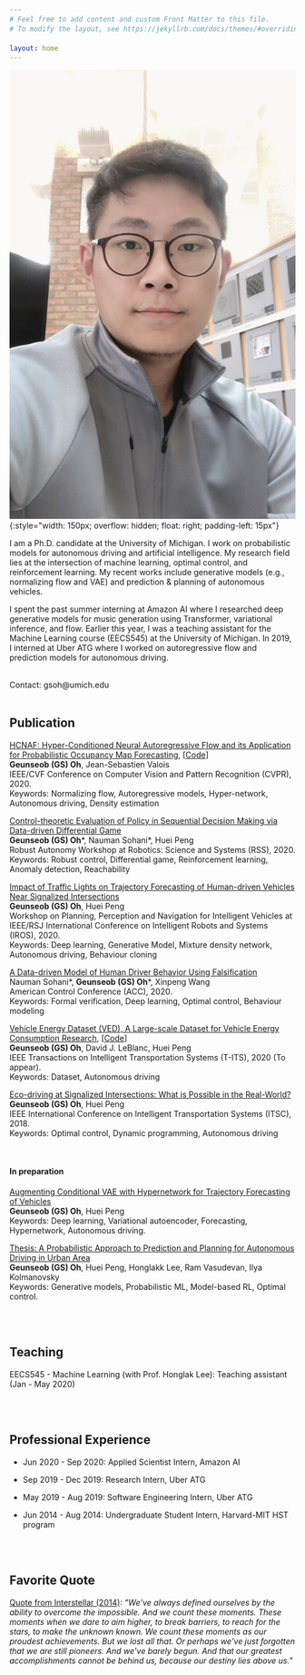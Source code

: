 ```yaml
---
# Feel free to add content and custom Front Matter to this file.
# To modify the layout, see https://jekyllrb.com/docs/themes/#overriding-theme-defaults

layout: home
---
```



![GS Oh](assets/img/GS_profile.JPG){:style="width: 150px; overflow: hidden; float: right; padding-left: 15px"}

I am a Ph.D. candidate at the University of Michigan. I work on probabilistic models for autonomous driving and artificial intelligence. My research field lies at the intersection of machine learning, optimal control, and reinforcement learning. My recent works include generative models (e.g., normalizing flow and VAE) and prediction & planning of autonomous vehicles.

I spent the past summer interning at Amazon AI where I researched deep generative models for music generation using Transformer, variational inference, and flow. Earlier this year, I was a teaching assistant for the Machine Learning course (EECS545) at the University of Michigan. In 2019, I interned at Uber ATG where I worked on autoregressive flow and prediction models for autonomous driving.

<br />
Contact: gsoh@umich.edu

<br />
<br />

## Publication

[HCNAF: Hyper-Conditioned Neural Autoregressive Flow and its Application for Probabilistic Occupancy Map Forecasting](https://openaccess.thecvf.com/content_CVPR_2020/html/Oh_HCNAF_Hyper-Conditioned_Neural_Autoregressive_Flow_and_its_Application_for_Probabilistic_CVPR_2020_paper.html), [[Code](https://github.com/gsoh/HCNAF)]\
**Geunseob (GS) Oh**, Jean-Sebastien Valois\
IEEE/CVF Conference on Computer Vision and Pattern Recognition (CVPR), 2020.\
Keywords: Normalizing flow, Autoregressive models, Hyper-network, Autonomous driving, Density estimation
<br />

[Control-theoretic Evaluation of Policy in Sequential Decision Making via Data-driven Differential Game](https://openreview.net/forum?id=Df227Ih8tqY)\
**Geunseob (GS) Oh**\*, Nauman Sohani\*, Huei Peng\
Robust Autonomy Workshop at Robotics: Science and Systems (RSS), 2020.\
Keywords: Robust control, Differential game, Reinforcement learning, Anomaly detection, Reachability
<br />

[Impact of Traffic Lights on Trajectory Forecasting of Human-driven Vehicles Near Signalized Intersections](https://arxiv.org/abs/1906.00486.pdf)\
**Geunseob (GS) Oh**, Huei Peng\
Workshop on Planning, Perception and Navigation for Intelligent Vehicles at IEEE/RSJ International Conference on Intelligent Robots and Systems (IROS), 2020.\
Keywords: Deep learning, Generative Model, Mixture density network, Autonomous driving, Behaviour cloning
<br />

[A Data-driven Model of Human Driver Behavior Using Falsification](https://arxiv.org/abs/1912.08361.pdf)\
Nauman Sohani\*, **Geunseob (GS) Oh**\*, Xinpeng Wang\
American Control Conference (ACC), 2020.\
Keywords: Formal verification, Deep learning, Optimal control, Behaviour modeling
<br />

[Vehicle Energy Dataset (VED), A Large-scale Dataset for Vehicle Energy Consumption Research](https://doi.org/10.1109/TITS.2020.3035596), [[Code](https://github.com/gsoh/VED)]\
**Geunseob (GS) Oh**, David J. LeBlanc, Huei Peng\
IEEE Transactions on Intelligent Transportation Systems (T-ITS), 2020 (To appear).\
Keywords: Dataset, Autonomous driving
<br />

[Eco-driving at Signalized Intersections: What is Possible in the Real-World?](https://ieeexplore.ieee.org/document/8569588)\
**Geunseob (GS) Oh**, Huei Peng\
IEEE International Conference on Intelligent Transportation Systems (ITSC), 2018.\
Keywords: Optimal control, Dynamic programming, Autonomous driving

<br />

#### In preparation

[Augmenting Conditional VAE with Hypernetwork for Trajectory Forecasting of Vehicles]()\
**Geunseob (GS) Oh**, Huei Peng\
Keywords: Deep learning, Variational autoencoder, Forecasting, Hypernetwork, Autonomous driving.

[Thesis: A Probabilistic Approach to Prediction and Planning for Autonomous Driving in Urban Area]()\
**Geunseob (GS) Oh**, Huei Peng, Honglakk Lee, Ram Vasudevan, Ilya Kolmanovsky\
Keywords: Generative models, Probabilistic ML, Model-based RL, Optimal control.

<br />
<br />

## Teaching
EECS545 - Machine Learning (with Prof. Honglak Lee): Teaching assistant (Jan - May 2020)

<br />
<br />

## Professional Experience
- Jun 2020 - Sep 2020: Applied Scientist Intern, Amazon AI

- Sep 2019 - Dec 2019: Research Intern, Uber ATG

- May 2019 - Aug 2019: Software Engineering Intern, Uber ATG

- Jun 2014 - Aug 2014: Undergraduate Student Intern, Harvard-MIT HST program

<br />
<br />

## Favorite Quote
[Quote from Interstellar (2014)](https://www.youtube.com/watch?v=3WzHXI5HizQ):  <em>"We've always defined ourselves by the ability to overcome the impossible. And we count these moments. These moments when we dare to aim higher, to break barriers, to reach for the stars, to make the unknown known. We count these moments as our proudest achievements. But we lost all that. Or perhaps we've just forgotten that we are still pioneers. And we've barely begun. And that our greatest accomplishments cannot be behind us, because our destiny lies above us."</em>
